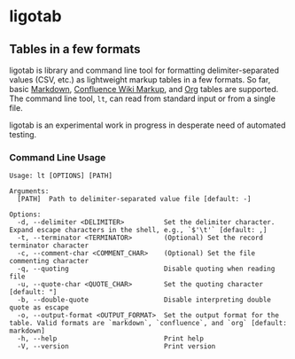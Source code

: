 # ligotab
## Tables in a few formats

ligotab is library and command line tool for formatting delimiter-separated values (CSV, etc.) as lightweight markup tables in a few formats. So far, basic [Markdown](https://www.markdownguide.org/extended-syntax/#tables), [Confluence Wiki Markup](https://confluence.atlassian.com/doc/confluence-wiki-markup-251003035.html), and [Org](https://www.gnu.org/software/emacs/manual/html_node/org/Tables.html) tables are supported. The command line tool, `lt`, can read from standard input or from a single file.

ligotab is an experimental work in progress in desperate need of automated testing.

### Command Line Usage
```
Usage: lt [OPTIONS] [PATH]

Arguments:
  [PATH]  Path to delimiter-separated value file [default: -]

Options:
  -d, --delimiter <DELIMITER>          Set the delimiter character. Expand escape characters in the shell, e.g., `$'\t'` [default: ,]
  -t, --terminator <TERMINATOR>        (Optional) Set the record terminator character
  -c, --comment-char <COMMENT_CHAR>    (Optional) Set the file commenting character
  -q, --quoting                        Disable quoting when reading file
  -u, --quote-char <QUOTE_CHAR>        Set the quoting character [default: "]
  -b, --double-quote                   Disable interpreting double quote as escape
  -o, --output-format <OUTPUT_FORMAT>  Set the output format for the table. Valid formats are `markdown`, `confluence`, and `org` [default: markdown]
  -h, --help                           Print help
  -V, --version                        Print version
```
